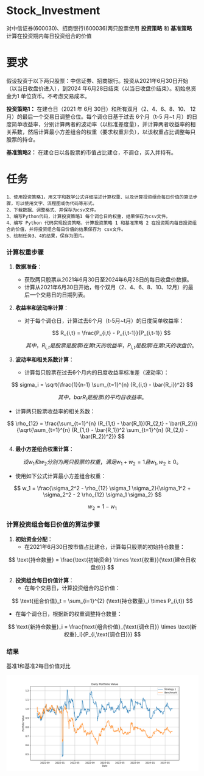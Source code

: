# Stock_Investment
对中信证券(600030)、招商银行(600036)两只股票使用 **投资策略** 和 **基准策略** 计算在投资期内每日投资组合的价值

# 要求
假设投资于以下两只股票：中信证券、招商银行。投资从2021年6月30日开始（以当日收盘价进入），到2024 年6月28日结束（以当日收盘价结束）。初始总资金为1 单位货币。不考虑交易成本。

**投资策略1：** 在建仓日（2021 年 6月 30日）和所有双月（2、4、6、8、10、 12月）的最后一个交易日调整仓位。每个调仓日基于过去 6个月（t-5 月~t 月）的日度简单收益率，分别计算两者的波动率（以标准差度量），并计算两者收益率的相关系数，然后计算最小方差组合的权重（要求权重非负），以该权重占比调整每只股票的持仓。

**基准策略2：** 在建仓日以各股票的市值占比建仓，不调仓，买入并持有。

# 任务
```
1、使用投资策略1，用文字和数学公式详细描述计算权重、以及计算投资组合每日价值的算法步骤，可以使用文字、流程图或伪代码等形式。
2、下载数据、调整格式、并保存为csv文件。
3、编写Python代码，计算投资策略1 每个调仓日的权重，结果保存为csv文件。
4、编写 Python 代码实现投资策略，计算投资策略 1 和基准策略 2 在投资期内每日投资组合的价值，并将投资组合每日价值的结果保存为 csv文件。
5、绘制任务3、4的结果，保存为图片。
```



### 计算权重步骤

1. **数据准备**：
   - 获取两只股票从2021年6月30日至2024年6月28日的每日收盘价数据。
   - 计算从2021年6月30日开始，每个双月（2、4、6、8、10、12月）的最后一个交易日的日期列表。

2. **收益率和波动率计算**：
   - 对于每个调仓日，计算过去6个月（t-5月~t月）的日度简单收益率：

     $$
     R_{i,t} = \frac{P_{i,t} - P_{i,t-1}}{P_{i,t-1}}
     $$
   
     $$
     其中，R_{i,t}是股票是股票 i 在第 t 天的收益率，  P_{i,t}  是股票  i  在第  t  天的收盘价。
     $$
   
3. **波动率和相关系数计算**：
   
   - 计算每只股票在过去6个月内的日度收益率标准差（波动率）：

     
$$
     sigma_i = \sqrt{\frac{1}{n-1} \sum_{t=1}^{n} (R_{i,t} - \bar{R_i})^2}
$$

$$
     其中，  bar{R_i}  是股票  i  的平均日收益率。
$$
     
     
     
   - 计算两只股票收益率的相关系数：

$$
     \rho_{12} = \frac{\sum_{t=1}^{n} (R_{1,t} - \bar{R_1})(R_{2,t} - \bar{R_2})}{\sqrt{\sum_{t=1}^{n} (R_{1,t} - \bar{R_1})^2 \sum_{t=1}^{n} (R_{2,t} - \bar{R_2})^2}} 
$$
   
4. **最小方差组合权重计算**：

$$
     设  w_1  和  w_2  分别为两只股票的权重，满足  w_1 + w_2 = 1  且  w_1, w_2 \geq 0 。
$$
   
   - 使用如下公式计算最小方差组合权重：

$$
     w_1 = \frac{\sigma_2^2 - \rho_{12} \sigma_1 \sigma_2}{\sigma_1^2 + \sigma_2^2 - 2 \rho_{12} \sigma_1 \sigma_2}
$$
  
$$   
     w_2 = 1 - w_1
$$

### 计算投资组合每日价值的算法步骤

1. **初始资金分配**：
   - 在2021年6月30日按市值占比建仓，计算每只股票的初始持仓数量：

$$
     \text{持仓数量} = \frac{\text{初始资金} \times \text{权重}}{\text{建仓日收盘价}}
$$

2. **投资组合每日价值计算**：
   - 在每个交易日，计算投资组合的总价值：

$$
\text{组合价值}_t = \sum_{i=1}^{2} (\text{持仓数量}_i \times P_{i,t})
$$

   - 在每个调仓日，根据新的权重调整持仓数量：

$$
\text{新持仓数量}_i = \frac{\text{组合价值}_{\text{调仓日}} \times \text{新权重}_i}{P_{i,\text{调仓日}}} 
$$

### 结果
基准1和基准2每日价值对比

![1](./result/portfolio_values.png)